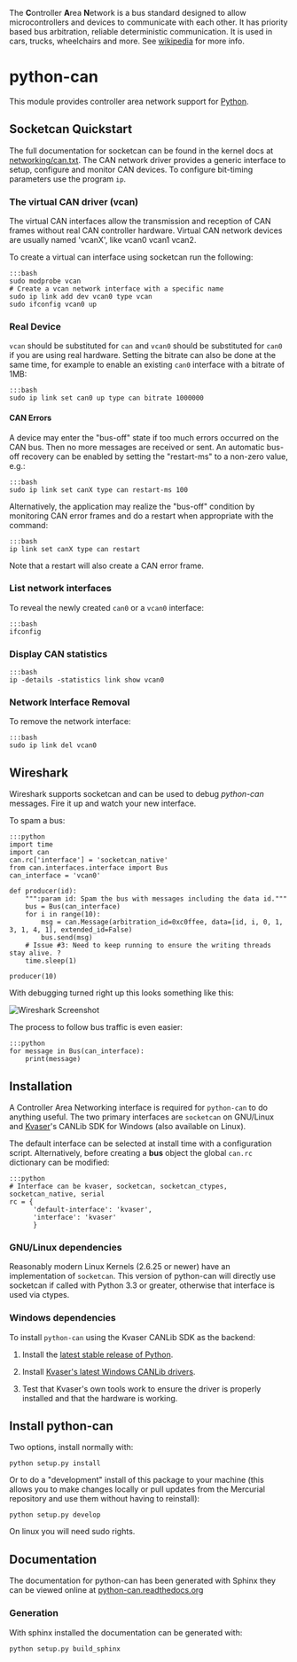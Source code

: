 The **C**ontroller **A**rea **N**etwork is a bus standard designed to 
allow microcontrollers and devices to communicate with each other. It 
has priority based bus arbitration, reliable deterministic 
communication. It is used in cars, trucks, wheelchairs and more. See
[wikipedia][1] for more info.

# python-can

This module provides controller area network support for [Python][4].

## Socketcan Quickstart

The full documentation for socketcan can be found in the kernel docs at
[networking/can.txt][8]. The CAN network driver provides a generic 
interface to setup, configure and monitor CAN devices. To configure 
bit-timing parameters use the program `ip`.

### The virtual CAN driver (vcan)

The virtual CAN interfaces allow the transmission and reception of CAN 
frames without real CAN controller hardware. Virtual CAN network devices
are usually named 'vcanX', like vcan0 vcan1 vcan2.

To create a virtual can interface using socketcan run the following:

    :::bash
    sudo modprobe vcan
    # Create a vcan network interface with a specific name
    sudo ip link add dev vcan0 type vcan
    sudo ifconfig vcan0 up


### Real Device
`vcan` should be substituted for `can` and `vcan0` should be substituted for 
`can0` if you are using real hardware. Setting the bitrate can also be done at
the same time, for example to enable an existing `can0` interface with a bitrate of 1MB:

    :::bash
    sudo ip link set can0 up type can bitrate 1000000

#### CAN Errors

A device may enter the "bus-off" state if too much errors occurred on
the CAN bus. Then no more messages are received or sent. An automatic
bus-off recovery can be enabled by setting the "restart-ms" to a
non-zero value, e.g.:

    :::bash
    sudo ip link set canX type can restart-ms 100

Alternatively, the application may realize the "bus-off" condition
by monitoring CAN error frames and do a restart when appropriate with
the command:

    :::bash
    ip link set canX type can restart

Note that a restart will also create a CAN error frame.

### List network interfaces

To reveal the newly created `can0` or a `vcan0` interface:

    :::bash
    ifconfig

### Display CAN statistics

    :::bash
    ip -details -statistics link show vcan0

  
### Network Interface Removal

To remove the network interface:

    :::bash
    sudo ip link del vcan0

## Wireshark

Wireshark supports socketcan and can be used to debug *python-can* messages. Fire it
up and watch your new interface.

To spam a bus:

    :::python
    import time
    import can
    can.rc['interface'] = 'socketcan_native'
    from can.interfaces.interface import Bus
    can_interface = 'vcan0'

    def producer(id):
        """:param id: Spam the bus with messages including the data id."""
        bus = Bus(can_interface)
        for i in range(10):
            msg = can.Message(arbitration_id=0xc0ffee, data=[id, i, 0, 1, 3, 1, 4, 1], extended_id=False)
            bus.send(msg)
        # Issue #3: Need to keep running to ensure the writing threads stay alive. ?
        time.sleep(1)

    producer(10)

With debugging turned right up this looks something like this:

![Wireshark Screenshot][7]

The process to follow bus traffic is even easier:

    :::python
    for message in Bus(can_interface):
        print(message)


## Installation

A Controller Area Networking interface is required for `python-can` to do
anything useful. The two primary interfaces are `socketcan` on GNU/Linux 
and [Kvaser][2]'s CANLib SDK for Windows (also available on Linux).

The default interface can be selected at install time with a configuration
script. Alternatively, before creating a **bus** object the global `can.rc`
dictionary can be modified:

    :::python
    # Interface can be kvaser, socketcan, socketcan_ctypes, socketcan_native, serial
    rc = {
          'default-interface': 'kvaser',
          'interface': 'kvaser'
          }


### GNU/Linux dependencies

Reasonably modern Linux Kernels (2.6.25 or newer) have an implementation of 
``socketcan``. This version of python-can will directly use socketcan
if called with Python 3.3 or greater, otherwise that interface is
used via ctypes.

### Windows dependencies

To install `python-can` using the Kvaser CANLib SDK as the backend:

1. Install the [latest stable release of Python][4].

2. Install [Kvaser's latest Windows CANLib drivers][5].

3. Test that Kvaser's own tools work to ensure the driver is properly 
installed and that the hardware is working.


## Install python-can

Two options, install normally with:

    python setup.py install

Or to do a "development" install of this package to your machine (this allows 
you to make changes locally or pull updates from the Mercurial repository and
use them without having to reinstall):

    python setup.py develop

On linux you will need sudo rights. 


## Documentation

The documentation for python-can has been generated with Sphinx they can be viewed online at
[python-can.readthedocs.org][6]


### Generation

With sphinx installed the documentation can be generated with:

    python setup.py build_sphinx
    
    
[1]: http://en.wikipedia.org/wiki/CAN_bus
[2]: http://www.kvaser.com
[3]: http://www.brownhat.org/docs/socketcan/llcf-api.html
[4]: http://python.org/download/
[5]: http://www.kvaser.com/en/downloads.html
[6]: https://python-can.readthedocs.org/en/latest/
[7]: http://cdn.bitbucket.org/hardbyte/python-can/downloads/wireshark.png
[8]: https://www.kernel.org/doc/Documentation/networking/can.txt